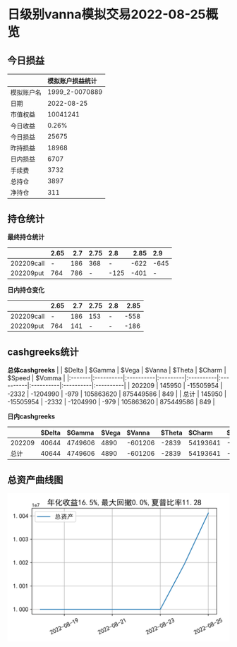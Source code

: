 # 日级别vanna模拟交易2022-08-25概览
## 今日损益
|            | 模拟账户损益统计   |
|:-----------|:-------------------|
| 模拟账户名 | 1999_2-0070889     |
| 日期       | 2022-08-25         |
| 市值权益   | 10041241           |
| 今日收益   | 0.26%              |
| 今日损益   | 25675              |
| 昨持损益   | 18968              |
| 日内损益   | 6707               |
| 手续费     | 3732               |
| 总持仓     | 3897               |
| 净持仓     | 311                |

## 持仓统计
**最终持仓统计**

|            | 2.65   |   2.7 | 2.75   | 2.8   |   2.85 | 2.9   |
|:-----------|:-------|------:|:-------|:------|-------:|:------|
| 202209call | -      |   186 | 368    | -     |   -622 | -645  |
| 202209put  | 764    |   786 | -      | -125  |   -401 | -     |

**日内持仓变化**

|            | 2.65   |   2.7 | 2.75   | 2.8   |   2.85 |
|:-----------|:-------|------:|:-------|:------|-------:|
| 202209call | -      |   186 | 153    | -     |   -558 |
| 202209put  | 764    |   141 | -      | -     |   -186 |

## cashgreeks统计

**总体cashgreeks**
|        | \$Delta   | \$Gamma   | \$Vega   | \$Vanna   | \$Theta   | \$Charm   | \$Speed   | \$Vomma   |
|:-------|:----------|:----------|:---------|:----------|:----------|:----------|:----------|:----------|
| 202209 | 145950    | -15505954 | -2332    | -1204990  | -979      | 105863620 | 875449586 | 849       |
| 总计   | 145950    | -15505954 | -2332    | -1204990  | -979      | 105863620 | 875449586 | 849       |

**日内cashgreeks**

|        | \$Delta   | \$Gamma   | \$Vega   | \$Vanna   | \$Theta   | \$Charm   | \$Speed    | \$Vomma   |
|:-------|:----------|:----------|:---------|:----------|:----------|:----------|:-----------|:----------|
| 202209 | 40644     | 4749606   | 4890     | -601206   | -2839     | 54193641  | -480429883 | 939       |
| 总计   | 40644     | 4749606   | 4890     | -601206   | -2839     | 54193641  | -480429883 | 939       |

## 总资产曲线图

![](netvalue20220825.png)